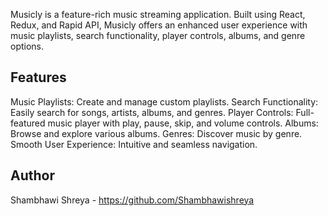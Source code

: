 Musicly is a feature-rich music streaming application. Built using React, Redux, and Rapid API, Musicly offers an enhanced user experience with music playlists, search functionality, player controls, albums, and genre options.

## Features
Music Playlists: Create and manage custom playlists.
Search Functionality: Easily search for songs, artists, albums, and genres.
Player Controls: Full-featured music player with play, pause, skip, and volume controls.
Albums: Browse and explore various albums.
Genres: Discover music by genre.
Smooth User Experience: Intuitive and seamless navigation.

## Author
Shambhawi Shreya - https://github.com/Shambhawishreya